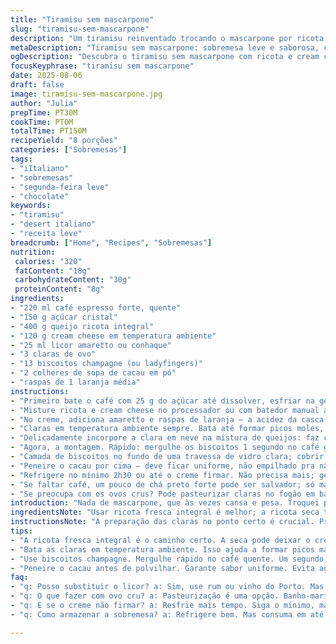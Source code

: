 ```yaml
---
title: "Tiramisu sem mascarpone"
slug: "tiramisu-sem-mascarpone"
description: "Um tiramisu reinventado trocando o mascarpone por ricota e cream cheese. A preparação joga com texturas delicadas e sabores intensos, equilibrando café forte, açúcar, e um toque de licor. Os biscoitos são rapidamente embebidos para não amolecerem demais; o segredo está na meringue misturada à base de queijos pra dar leveza e cremosidade. Polvilhe cacau por cima, refrigere até firmar o suficiente. Uma sobremesa que desafia o clássico, mais leve e com toque levemente cítrico graças à laranja na base. Ótima para quem quer fugir do mascarpone ou reduzir gorduras sem perder charme."
metaDescription: "Tiramisu sem mascarpone: sobremesa leve e saborosa, com ricota e cream cheese, redefine o clássico italiano"
ogDescription: "Descubra o tiramisu sem mascarpone com ricota e cream cheese. Uma alternativa leve e deliciosa com notas de laranja."
focusKeyphrase: "tiramisu sem mascarpone"
date: 2025-08-06
draft: false
image: tiramisu-sem-mascarpone.jpg
author: "Julia"
prepTime: PT30M
cookTime: PT0M
totalTime: PT150M
recipeYield: "8 porções"
categories: ["Sobremesas"]
tags:
- "iItaliano"
- "sobremesas"
- "segunda-feira leve"
- "chocolate"
keywords:
- "tiramisu"
- "desert italiano"
- "receita leve"
breadcrumb: ["Home", "Recipes", "Sobremesas"]
nutrition: 
 calories: "320"
 fatContent: "18g"
 carbohydrateContent: "30g"
 proteinContent: "8g"
ingredients:
- "220 ml café espresso forte, quente"
- "150 g açúcar cristal"
- "400 g queijo ricota integral"
- "120 g cream cheese em temperatura ambiente"
- "25 ml licor amaretto ou conhaque"
- "3 claras de ovo"
- "13 biscoitos champagne (ou ladyfingers)"
- "2 colheres de sopa de cacau em pó"
- "raspas de 1 laranja média"
instructions:
- "Primeiro bate o café com 25 g do açúcar até dissolver, esfriar na geladeira. Isso evita que os biscoitos afundem demais."
- "Misture ricota e cream cheese no processador ou com batedor manual até virar um creme liso; vai dar corpo, mas não precisa ficar perfeito tipo mousse."
- "No creme, adiciona amaretto e raspas de laranja — a acidez da casca traz frescor e corta a doçura. Lembra de usar só casca sem a parte branca senão amarga."
- "Claras em temperatura ambiente sempre. Bata até formar picos moles, aí adicione o resto do açúcar, aos poucos, batendo até picos firmes. O açúcar normal ajuda a estabilizar essa meringue."
- "Delicadamente incorpore a clara em neve na mistura de queijos: faz com espátula, movimentos de baixo pra cima, pra não perder ar. Essa é a mágica que deixa cremoso e leve sem mascarpone."
- "Agora, a montagem. Rápido: mergulhe os biscoitos 1 segundo no café gelado. O truque é molhar rápido pra não desmanchar mas pegar café suficiente."
- "Camada de biscoitos no fundo de uma travessa de vidro clara; cobrir com metade do creme. Repetir, terminando com creme."
- "Peneire o cacau por cima — deve ficar uniforme, não empilhado pra não ficar amargo demais num ponto só."
- "Refrigere no mínimo 2h30 ou até o creme firmar. Não precisa mais; geladeira fria demais seca a textura."
- "Se faltar café, um pouco de chá preto forte pode ser salvador; só mantém a cor e o amargor."
- "Se preocupa com os ovos crus? Pode pasteurizar claras no fogão em banho maria antes de bater, ou usar claras pasteurizadas, sem perda grande de textura."
introduction: "Nada de mascarpone, que às vezes cansa e pesa. Troquei por cream cheese e ricota na receita que experimentei várias vezes, acertando na textura leve e corpo na medida. O segredo está em bater as claras apenas até picos firmes, pra misturar delicadamente. Troquei o licor de café por amaretto porque dá um aroma diferente, mais frutado. O toque inesperado? Raspas de laranja que vão direto para o creme, não apenas para decorar — isso traz uma acidez que corta o doce e abre o paladar. Como o café é a alma aqui, escolha um espresso forte e aromático ou decaf de qualidade. Os biscoitos champagne têm que ser mergulhados no café rápido, quase um choque, pra evitar que encharquem demais. As camadas, dissoluções, tudo na medida. Geladeira para dar corpo, seda pra boca, e aveludado no doce."
ingredientsNote: "Usar ricota fresca integral é melhor; a ricota seca tende a quebrar a textura. O cream cheese deve estar em temperatura ambiente para incorporar melhor. Trocar licor de café por amaretto ou conhaque adiciona um twist sofisticado e abre mais possibilidades na harmonização. A substituição do açúcar pode ser feita parcialmente com açúcar demerara para notas de caramelo sem perder too much no fechamento da meringue. Os biscoitos ladyfingers podem ser trocados por pão de ló fininho, só cuidado com o tempo de imersão no café. Para a finalização, cacau em pó natural, não adoçado, porque a decoração é mais para aroma e amargor. O uso da casca de laranja tem que ser sem a parte branca, fresquinha e ralada na hora para aroma intenso."
instructionsNote: "A preparação das claras no ponto certo é crucial. Preste atenção ao visual: picos firmes brilham e mantém forma estável mas sem quebrar. A incorporação das claras na mistura de queijos tem que ser feita em movimentos delicados usando espátula, pra manter a aeração. O tempo de imersão dos biscoitos no café deve ser rápido — um segundo de cada lado —, só para umedecer sem amolecer.Na montagem, cubra uniformemente, evite buracos ou excesso de creme no fundo para firmeza e visual bonito. O cacau deve ser peneirado para evitar aglomerações e dar um acabamento fino. O resfriamento é vital para setar o creme — no mínimo 2h30 na geladeira, senão fica mole e dificulta na hora de servir. Evite congelar, perde a textura. Para salvar claras, pode se usar pasteurizadas comercialmente, garantindo segurança na receita sem complicação."
tips:
- "A ricota fresca integral é o caminho certo. A seca pode deixar o creme muito quebradiço. Não esqueça do cream cheese em temperatura ambiente. Assim, ele mistura melhor, garante cremosidade."
- "Bata as claras em temperatura ambiente. Isso ajuda a formar picos mais firmes. Comece com velocidade baixa. Depois aumente. Adiciona açúcar bem devagar. Prolonga essa batida. Fica melhor assim, mais firme."
- "Use biscoitos champagne. Mergulhe rápido no café quente. Um segundo. Sem encharcar, mas suficiente para absorver sabor. Se usar pão de ló, cuidado com o tempo de imersão. É bem diferente."
- "Peneire o cacau antes de polvilhar. Garante sabor uniforme. Evita aglomerados amargos. O cacau natural é ideal; não adoçado. A finalização é aromática e visual. Cuide dessa parte."
faq:
- "q: Posso substituir o licor? a: Sim, use rum ou vinho do Porto. Mas o sabor é bem diferente. Amaretto traz um toque de frutas secas, aquele aroma doce."
- "q: O que fazer com ovo cru? a: Pasteurização é uma opção. Banho-maria. Ou use claras pasteurizadas. Mantém textura. É mais seguro, sem complicar muito."
- "q: E se o creme não firmar? a: Resfrie mais tempo. Siga o mínimo, mas o frio é seu amigo. Pode também adicionar gelatina sem sabor para ajudar."
- "q: Como armazenar a sobremesa? a: Refrigere bem. Mas consuma em até 3 dias. O sabor continua ótimo. Evite congelar. O creme perde textura. É arriscado."

---
```

